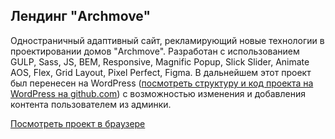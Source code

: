 ## Лендинг "Archmove"
Одностраничный адаптивный сайт, рекламирующий новые технологии в проектировании домов "Archmove". Разработан с использованием GULP, Sass, JS, BEM, Responsive, Magnific Popup, Slick Slider, Animate AOS, Flex, Grid Layout, Pixel Perfect, Figma. В дальнейшем этот проект был перенесен на WordPress ([посмотреть структуру и код проекта на WordPress на github.com](https://github.com/krutko77/Archmove-WordPress)) с возможностью изменения и добавления контента пользователем из админки. 

[Посмотреть проект в браузере](https://krutko77.github.io/Project-14_Archmove_WP/)


